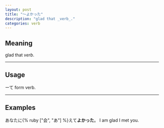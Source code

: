 ```yaml
---
layout: post
title: "〜よかった"
description: "glad that _verb_."
categories: verb
---
```


## Meaning

glad that _verb_.

---

## Usage

ーて form verb.

---

## Examples

あなたに{% ruby ["会", "あ"] %}えて**よかった**。
I am glad I met you.
